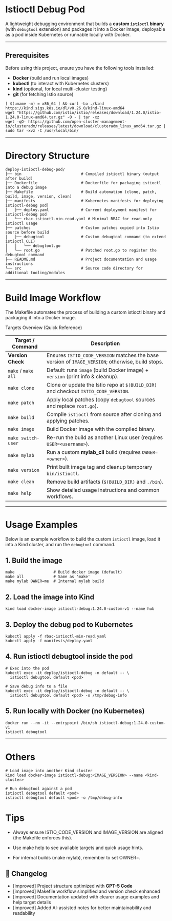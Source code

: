 # Istioctl Debug Pod

A lightweight debugging environment that builds a **custom `istioctl` binary** (with `debugtool` extension) and packages it into a Docker image, deployable as a pod inside Kubernetes or runnable locally with Docker.

---

## Prerequisites

Before using this project, ensure you have the following tools installed:

- **Docker** (build and run local images)
- **kubectl** (to interact with Kubernetes clusters)
- **kind** (optional, for local multi-cluster testing)
- **git** (for fetching Istio source)

```
[ $(uname -m) = x86_64 ] && curl -Lo ./kind https://kind.sigs.k8s.io/dl/v0.26.0/kind-linux-amd64
wget "https://github.com/istio/istio/releases/download/1.24.0/istio-1.24.0-linux-amd64.tar.gz" -O - | tar -xz
wget -qO- https://github.com/open-cluster-management-io/clusteradm/releases/latest/download/clusteradm_linux_amd64.tar.gz | sudo tar -xvz -C /usr/local/bin/

```
---

# Directory Structure
```
deploy-istioctl-debug-pod/
├── bin                          # Compiled istioctl binary (output after build)
├── Dockerfile                   # Dockerfile for packaging istioctl into a debug image
├── Makefile                     # Build automation (clone, patch, build, image, version, clean)
├── manifests                    # Kubernetes manifests for deploying istioctl-debug pod│  
│   ├── deploy.yaml              # Current deployment manifest for istioctl-debug pod
│   └── rbac-istioctl-min-read.yaml # Minimal RBAC for read-only istioctl usage
├── patches                      # Custom patches copied into Istio source before build
│   ├── debugtool                # Custom debugtool command (to extend istioctl CLI)
│   │   └── debugtool.go
│   └── root.go                  # Patched root.go to register the debugtool command
├── README.md                    # Project documentation and usage instructions
└── src                          # Source code directory for additional tooling/modules
```
---

# Build Image Workflow

The Makefile automates the process of building a custom istioctl binary and packaging it into a Docker image.

Targets Overview (Quick Reference)

| Target / Command    | Description                                                                                       |
| ------------------- | ------------------------------------------------------------------------------------------------- |
| **Version Check**   | Ensures `ISTIO_CODE_VERSION` matches the base version of `IMAGE_VERSION`; otherwise, build stops. |
| `make` / `make all` | Default: runs `image` (build Docker image) + `version` (print info & cleanup).                    |
| `make clone`        | Clone or update the Istio repo at `$(BUILD_DIR)` and checkout `ISTIO_CODE_VERSION`.               |
| `make patch`        | Apply local patches (copy `debugtool` sources and replace `root.go`).                             |
| `make build`        | Compile `istioctl` from source after cloning and applying patches.                                |
| `make image`        | Build Docker image with the compiled binary.                                                      |
| `make switch-user`  | Re-run the build as another Linux user (requires `USER=<username>`).                              |
| `make mylab`        | Run a custom **mylab\_cli** build (requires `OWNER=<owner>`).                                     |
| `make version`      | Print built image tag and cleanup temporary `bin/istioctl`.                                       |
| `make clean`        | Remove build artifacts (`$(BUILD_DIR)` and `./bin`).                                              |
| `make help`         | Show detailed usage instructions and common workflows.                                            |


---
# Usage Examples

Below is an example workflow to build the custom `istioctl` image, load it into a Kind cluster, and run the `debugtool` command.

## 1. Build the image
```
make                 # Build docker image (default)
make all             # Same as 'make'
make mylab OWNER=me  # Internal mylab build

```

## 2. Load the image into Kind
```
kind load docker-image istioctl-debug:1.24.0-custom-v1 --name hub
```

## 3. Deploy the debug pod to Kubernetes
```
kubectl apply -f rbac-istioctl-min-read.yaml
kubectl apply -f manifests/deploy.yaml
```

## 4. Run istioctl debugtool inside the pod
```
# Exec into the pod
kubectl exec -it deploy/istioctl-debug -n default -- \
  istioctl debugtool default <pod>

# Save debug info to a file
kubectl exec -it deploy/istioctl-debug -n default -- \
  istioctl debugtool default <pod> -o /tmp/debug-info

```

## 5. Run locally with Docker (no Kubernetes)
```
docker run --rm -it --entrypoint /bin/sh istioctl-debug:1.24.0-custom-v1
istioctl debugtool

```

---

# Others
```
# Load image into another Kind cluster
kind load docker-image istioctl-debug:<IMAGE_VERSION> --name <kind-cluster>

# Run debugtool against a pod
istioctl debugtool default <pod>
istioctl debugtool default <pod> -o /tmp/debug-info

```

# Tips
- Always ensure ISTIO_CODE_VERSION and IMAGE_VERSION are aligned (the Makefile enforces this).

- Use make help to see available targets and quick usage hints.

- For internal builds (make mylab), remember to set OWNER=<your-dockerhub-org>.

## 📜 Changelog

- [improved] Project structure optimized with **GPT-5 Code**
- [improved] Makefile workflow simplified and version check enhanced
- [improved] Documentation updated with clearer usage examples and help target details
- [improved] Added AI-assisted notes for better maintainability and readability